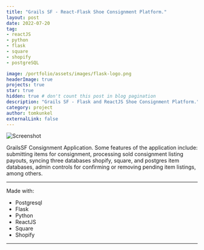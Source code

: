 ```yaml
---
title: "Grails SF - React-Flask Shoe Consignment Platform."
layout: post
date: 2022-07-20
tag: 
- reactJS
- python
- flask
- square
- shopify
- postgreSQL

image: /portfolio/assets/images/flask-logo.png
headerImage: true
projects: true
star: true
hidden: true # don't count this post in blog pagination
description: "Grails SF - Flask and ReactJS Shoe Consignment Platform."
category: project
author: tomkunkel
externalLink: false
---
```


![Screenshot](/portfolio/assets/images/grailssf-screenshot.png)

GrailsSF Consignment Application. Some features of the application include: submitting items for consignment, processing sold consignment listing payouts, syncing three databases shopify, square, and postgres item databases, admin controls for confirming or removing pending item listings, among others. 

---

Made with:

- Postgresql
- Flask
- Python
- ReactJS
- Square
- Shopify

---


